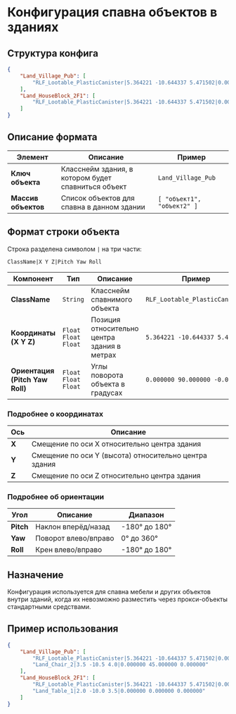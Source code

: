 # Конфигурация спавна объектов в зданиях

## Структура конфига

```json
{
    "Land_Village_Pub": [
        "RLF_Lootable_PlasticCanister|5.364221 -10.644337 5.471502|0.000000 90.000000 -0.000000"
    ],
    "Land_HouseBlock_2F1": [
        "RLF_Lootable_PlasticCanister|5.364221 -10.644337 5.471502|0.000000 90.000000 -0.000000"
    ]
}
```

## Описание формата

| Элемент | Описание | Пример |
|---------|----------|--------|
| **Ключ объекта** | Класснейм здания, в котором будет спавниться объект | `Land_Village_Pub` |
| **Массив объектов** | Список объектов для спавна в данном здании | `[ "объект1", "объект2" ]` |

## Формат строки объекта

Строка разделена символом `|` на три части:

```
ClassName|X Y Z|Pitch Yaw Roll
```

| Компонент | Тип | Описание | Пример |
|-----------|-----|----------|--------|
| **ClassName** | `String` | Класснейм спавнимого объекта | `RLF_Lootable_PlasticCanister` |
| **Координаты (X Y Z)** | `Float Float Float` | Позиция относительно центра здания в метрах | `5.364221 -10.644337 5.471502` |
| **Ориентация (Pitch Yaw Roll)** | `Float Float Float` | Углы поворота объекта в градусах | `0.000000 90.000000 -0.000000` |

### Подробнее о координатах

| Ось | Описание |
|-----|----------|
| **X** | Смещение по оси X относительно центра здания |
| **Y** | Смещение по оси Y (высота) относительно центра здания |
| **Z** | Смещение по оси Z относительно центра здания |

### Подробнее об ориентации

| Угол | Описание | Диапазон |
|------|----------|----------|
| **Pitch** | Наклон вперёд/назад | -180° до 180° |
| **Yaw** | Поворот влево/вправо | 0° до 360° |
| **Roll** | Крен влево/вправо | -180° до 180° |

## Назначение

Конфигурация используется для спавна мебели и других объектов внутри зданий, когда их невозможно разместить через прокси-объекты стандартными средствами.

## Пример использования

```json
{
    "Land_Village_Pub": [
        "RLF_Lootable_PlasticCanister|5.364221 -10.644337 5.471502|0.000000 90.000000 -0.000000",
        "Land_Chair_2|3.5 -10.5 4.0|0.000000 45.000000 0.000000"
    ],
    "Land_HouseBlock_2F1": [
        "RLF_Lootable_PlasticCanister|5.364221 -10.644337 5.471502|0.000000 90.000000 -0.000000",
        "Land_Table_1|2.0 -10.0 3.5|0.000000 0.000000 0.000000"
    ]
}
```
